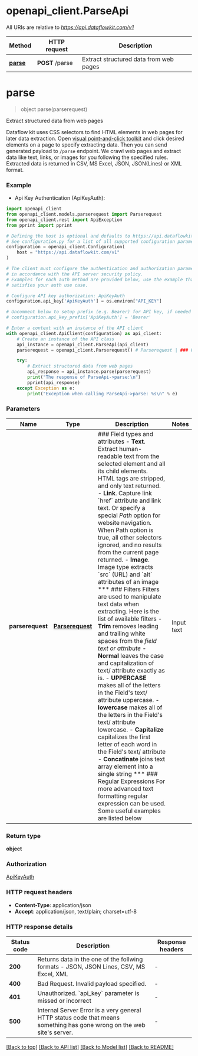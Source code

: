 # openapi_client.ParseApi

All URIs are relative to *https://api.dataflowkit.com/v1*

Method | HTTP request | Description
------------- | ------------- | -------------
[**parse**](ParseApi.md#parse) | **POST** /parse | Extract structured data from web pages


# **parse**
> object parse(parserequest)

Extract structured data from web pages

Dataflow kit uses CSS selectors to find HTML elements in web pages for later data extraction.  Open [visual point-and-click toolkit](https://dataflowkit.com/dfk) and click desired elements on a page to specify extracting data.     Then you can send generated payload to `/parse` endpoint. We crawl web pages and extract data like text, links, or images for you following the specified rules.    Extracted data is returned in CSV, MS Excel, JSON, JSON(Lines) or XML format. 

### Example

* Api Key Authentication (ApiKeyAuth):

```python
import openapi_client
from openapi_client.models.parserequest import Parserequest
from openapi_client.rest import ApiException
from pprint import pprint

# Defining the host is optional and defaults to https://api.dataflowkit.com/v1
# See configuration.py for a list of all supported configuration parameters.
configuration = openapi_client.Configuration(
    host = "https://api.dataflowkit.com/v1"
)

# The client must configure the authentication and authorization parameters
# in accordance with the API server security policy.
# Examples for each auth method are provided below, use the example that
# satisfies your auth use case.

# Configure API key authorization: ApiKeyAuth
configuration.api_key['ApiKeyAuth'] = os.environ["API_KEY"]

# Uncomment below to setup prefix (e.g. Bearer) for API key, if needed
# configuration.api_key_prefix['ApiKeyAuth'] = 'Bearer'

# Enter a context with an instance of the API client
with openapi_client.ApiClient(configuration) as api_client:
    # Create an instance of the API class
    api_instance = openapi_client.ParseApi(api_client)
    parserequest = openapi_client.Parserequest() # Parserequest | ### Field types and attributes    - **Text**. Extract human-readable text from the selected element and all its child elements. HTML tags are stripped, and only text returned.      - **Link**. Capture link `href` attribute and link text. Or specify a special _Path_ option for website navigation. When Path option is true, all other selectors ignored, and no results from the current page returned.      - **Image**. Image type extracts `src` (URL) and `alt` attributes of an image   *** ### Filters Filters are used to manipulate text data when extracting.  Here is the list of available filters   - **Trim** removes leading and trailing white spaces from the _field text or attribute_  - **Normal** leaves the case and capitalization of text/ attribute exactly as is.  - **UPPERCASE** makes all of the letters in the Field's text/ attribute uppercase.  - **lowercase** makes all of the letters in the Field's text/ attribute lowercase.  - **Capitalize** capitalizes the first letter of each word in the Field's text/ attribute  - **Concatinate** joins text array element into a single string  *** ### Regular Expressions  For more advanced text formatting regular expression can be used. Some useful examples are listed below   | Input text | Regex | Result | | ---------- | ----- | ------ | | price- 10.99€ | <code>[0-9]+\\.[0-9]+</code> | 10.99 | | phone- 0 (944) 244-18-22 | <code>\\w+</code> | 09442441822 |   *** ### Details. Chaining. The Link field type serves as a navigation link to a details page containing more data. A special _Path_ option is used for navigation only. When the Path option specified, no results from the current page returned. But grouped results from details pages will be pulled instead. You can use chaining functionality of Dataflow Kit scraper to retrieve all the detail page data at the same time. 

    try:
        # Extract structured data from web pages
        api_response = api_instance.parse(parserequest)
        print("The response of ParseApi->parse:\n")
        pprint(api_response)
    except Exception as e:
        print("Exception when calling ParseApi->parse: %s\n" % e)
```



### Parameters


Name | Type | Description  | Notes
------------- | ------------- | ------------- | -------------
 **parserequest** | [**Parserequest**](Parserequest.md)| ### Field types and attributes    - **Text**. Extract human-readable text from the selected element and all its child elements. HTML tags are stripped, and only text returned.      - **Link**. Capture link &#x60;href&#x60; attribute and link text. Or specify a special _Path_ option for website navigation. When Path option is true, all other selectors ignored, and no results from the current page returned.      - **Image**. Image type extracts &#x60;src&#x60; (URL) and &#x60;alt&#x60; attributes of an image   *** ### Filters Filters are used to manipulate text data when extracting.  Here is the list of available filters   - **Trim** removes leading and trailing white spaces from the _field text or attribute_  - **Normal** leaves the case and capitalization of text/ attribute exactly as is.  - **UPPERCASE** makes all of the letters in the Field&#39;s text/ attribute uppercase.  - **lowercase** makes all of the letters in the Field&#39;s text/ attribute lowercase.  - **Capitalize** capitalizes the first letter of each word in the Field&#39;s text/ attribute  - **Concatinate** joins text array element into a single string  *** ### Regular Expressions  For more advanced text formatting regular expression can be used. Some useful examples are listed below   | Input text | Regex | Result | | ---------- | ----- | ------ | | price- 10.99€ | &lt;code&gt;[0-9]+\\.[0-9]+&lt;/code&gt; | 10.99 | | phone- 0 (944) 244-18-22 | &lt;code&gt;\\w+&lt;/code&gt; | 09442441822 |   *** ### Details. Chaining. The Link field type serves as a navigation link to a details page containing more data. A special _Path_ option is used for navigation only. When the Path option specified, no results from the current page returned. But grouped results from details pages will be pulled instead. You can use chaining functionality of Dataflow Kit scraper to retrieve all the detail page data at the same time.  | 

### Return type

**object**

### Authorization

[ApiKeyAuth](../README.md#ApiKeyAuth)

### HTTP request headers

 - **Content-Type**: application/json
 - **Accept**: application/json, text/plain; charset=utf-8

### HTTP response details

| Status code | Description | Response headers |
|-------------|-------------|------------------|
**200** | Returns data in the one of the follwing formats - JSON, JSON Lines, CSV, MS Excel, XML |  -  |
**400** | Bad Request. Invalid payload specified. |  -  |
**401** | Unauthorized. &#x60;api_key&#x60; parameter is missed or incorrect |  -  |
**500** | Internal Server Error is a very general HTTP status code that means something has gone wrong on the web site&#39;s server. |  -  |

[[Back to top]](#) [[Back to API list]](../README.md#documentation-for-api-endpoints) [[Back to Model list]](../README.md#documentation-for-models) [[Back to README]](../README.md)

